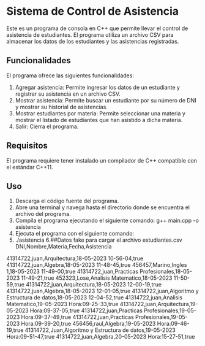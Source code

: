 # Sistema de Control de Asistencia 

Este es un programa de consola en C++ que permite llevar el control de asistencia de estudiantes. El programa utiliza un archivo CSV para almacenar los datos de los estudiantes y las asistencias registradas.

## Funcionalidades

El programa ofrece las siguientes funcionalidades:

1. Agregar asistencia: Permite ingresar los datos de un estudiante y registrar su asistencia en un archivo CSV.
2. Mostrar asistencia: Permite buscar un estudiante por su número de DNI y mostrar su historial de asistencias.
3. Mostrar estudiantes por materia: Permite seleccionar una materia y mostrar el listado de estudiantes que han asistido a dicha materia.
4. Salir: Cierra el programa.

## Requisitos

El programa requiere tener instalado un compilador de C++ compatible con el estándar C++11.

## Uso

1. Descarga el código fuente del programa.
2. Abre una terminal y navega hasta el directorio donde se encuentra el archivo del programa.
3. Compila el programa ejecutando el siguiente comando:
g++ main.cpp -o asistencia
4. Ejecuta el programa con el siguiente comando:
5. ./asistencia
6.##Datos fake para cargar el archivo estudiantes.csv
DNI,Nombre,Materia,Fecha,Asistencia

41314722,juan,Arquitectura,18-05-2023 10-56-04,true
41314722,juan,Algebra,18-05-2023 11-48-45,true
456457,Marino,Ingles 1,18-05-2023 11-49-00,true
41314722,juan,Practicas Profesionales,18-05-2023 11-49-21,true
452323,Lose,Analisis Matematico,18-05-2023 11-50-59,true
41314722,juan,Arquitectura,18-05-2023 12-00-19,true
41314722,juan,Algebra,18-05-2023 12-01-05,true
41314722,juan,Algoritmo y Estructura de datos,18-05-2023 12-04-52,true
41314722,juan,Analisis Matematico,19-05-2023 Hora:09-25-33,true
41314722,juan,Arquitectura,19-05-2023 Hora:09-37-05,true
41314722,juan,Practicas Profesionales,19-05-2023 Hora:09-37-49,true
41314722,juan,Practicas Profesionales,19-05-2023 Hora:09-39-20,true
456456,raul,Algebra,19-05-2023 Hora:09-46-19,true
41314722,Juan,Algoritmo y Estructura de datos,19-05-2023 Hora:09-51-47,true
41314722,juan,Algebra,20-05-2023 Hora:15-27-51,true
